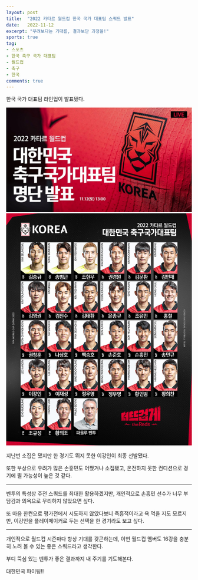 ```yaml
---
layout: post
title:  "2022 카타르 월드컵 한국 국가 대표팀 스쿼드 발표"
date:   2022-11-12
excerpt: "우려보다는 기대를, 결과보단 과정을!"
sports: true
tag:
- 스포츠
- 한국 축구 국가 대표팀
- 월드컵
- 축구
- 한국
comments: true
---
```


한국 국가 대표팀 라인업이 발표됐다.

![Squad](../img/2022/2022_worldcup_korean_squad_01.png)
![Squad](../img/2022/2022_worldcup_korean_squad_02.png)

지난번 소집은 됐지만 한 경기도 뛰지 못한 이강인이 최종 선발됐다.

또한 부상으로 우려가 많은 손흥민도 어쨌거나 소집됐고, 온전하지 못한 컨디션으로 경기에 뛸 가능성이 높은 것 같다.

---

벤투의 특성상 주전 스쿼드를 최대한 활용하겠지만, 개인적으로 손흥민 선수가 너무 부담감과 의욕으로 무리하지 않았으면 싶다.

또 마음 한켠으로 평가전에서 시도하지 않았다보니 즉흥적이라고 욕 먹을 지도 모르지만, 이강인을 플레이메이커로 두는 선택을 한 경기라도 보고 싶다.

---

개인적으로 월드컵 시즌마다 항상 기대를 갖곤하는데, 이번 월드컵 멤버도 16강을 충분히 노려 볼 수 있는 좋은 스쿼드라고 생각한다.

부디 뚝심 있는 벤투가 좋은 결과까지 내 주기를 기도해본다.

대한민국 파이팅!!